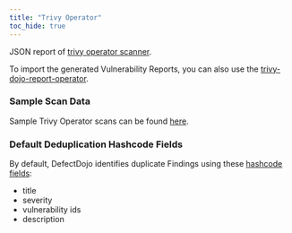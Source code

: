 ```yaml
---
title: "Trivy Operator"
toc_hide: true
---
```

JSON report of [trivy operator scanner](https://github.com/aquasecurity/trivy-operator).

To import the generated Vulnerability Reports, you can also use the [trivy-dojo-report-operator](https://github.com/telekom-mms/trivy-dojo-report-operator).

### Sample Scan Data
Sample Trivy Operator scans can be found [here](https://github.com/DefectDojo/django-DefectDojo/tree/master/unittests/scans/trivy_operator).

### Default Deduplication Hashcode Fields
By default, DefectDojo identifies duplicate Findings using these [hashcode fields](https://docs.defectdojo.com/en/working_with_findings/finding_deduplication/about_deduplication/):

- title
- severity
- vulnerability ids
- description

